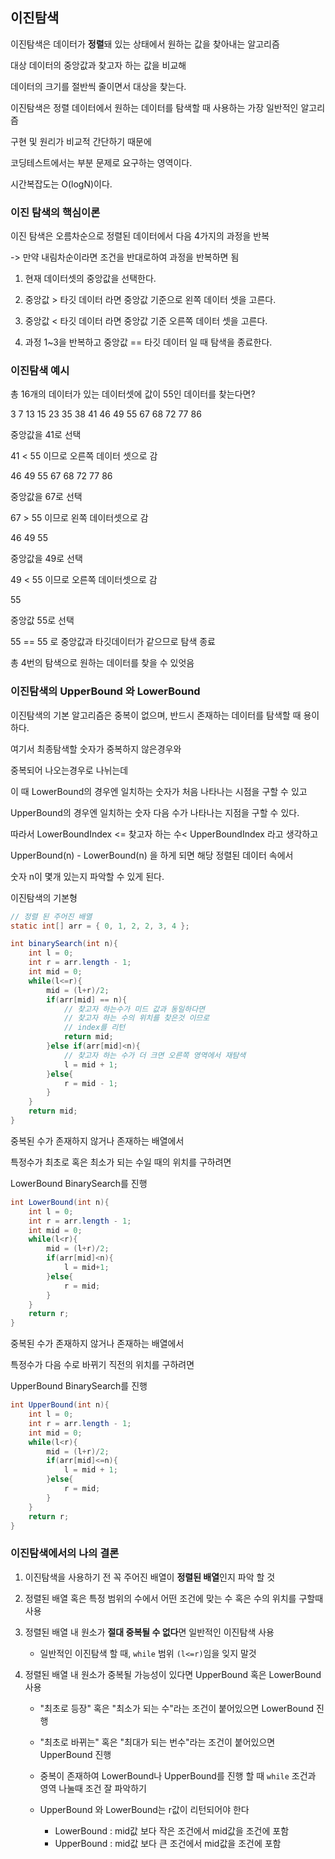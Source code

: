 ## 이진탐색 

이진탐색은 데이터가 **정렬**돼 있는 상태에서 원하는 값을 찾아내는 알고리즘

대상 데이터의 중앙값과 찾고자 하는 값을 비교해 

데이터의 크기를 절반씩 줄이면서 대상을 찾는다.

이진탐색은 정렬 데이터에서 원하는 데이터를 탐색할 때 사용하는 가장 일반적인 알고리즘

구현 및 원리가 비교적 간단하기 때문에

코딩테스트에서는 부분 문제로 요구하는 영역이다.

시간복잡도는 O(logN)이다.

### 이진 탐색의 핵심이론

이진 탐색은 오름차순으로 정렬된 데이터에서 다음 4가지의 과정을 반복

-> 만약 내림차순이라면 조건을 반대로하여 과정을 반복하면 됨

1. 현재 데이터셋의 중앙값을 선택한다.

2. 중앙값 > 타깃 데이터 라면 중앙값 기준으로 왼쪽 데이터 셋을 고른다.

3. 중앙값 < 타깃 데이터 라면 중앙값 기준 오른쪽 데이터 셋을 고른다.

4. 과정 1~3을 반복하고 중앙값 == 타깃 데이터 일 때 탐색을 종료한다.

### 이진탐색 예시

총 16개의 데이터가 있는 데이터셋에 값이 55인 데이터를 찾는다면?

3 7 13 15 23 35 38 41 46 49 55 67 68 72 77 86

중앙값을 41로 선택

41 < 55 이므로 오른쪽 데이터 셋으로 감

46 49 55 67 68 72 77 86 

중앙값을 67로 선택

67 > 55 이므로 왼쪽 데이터셋으로 감

46 49 55

중앙값을 49로 선택

49 < 55 이므로 오른쪽 데이터셋으로 감

55

중앙값 55로 선택

55 == 55 로 중앙값과 타깃데이터가 같으므로 탐색 종료

총 4번의 탐색으로 원하는 데이터를 찾을 수 있엇음

### 이진탐색의 UpperBound 와 LowerBound

이진탐색의 기본 알고리즘은 중복이 없으며, 반드시 존재하는 데이터를 탐색할 때 용이하다.

여기서 최종탐색할 숫자가 중복하지 않은경우와

중복되어 나오는경우로 나뉘는데

이 때 LowerBound의 경우엔 일치하는 숫자가 처음 나타나는 시점을 구할 수 있고

UpperBound의 경우엔 일치하는 숫자 다음 수가 나타나는 지점을 구할 수 있다.

따라서 LowerBoundIndex <= 찾고자 하는 수< UpperBoundIndex 라고 생각하고

UpperBound(n) - LowerBound(n) 을 하게 되면 해당 정렬된 데이터 속에서

숫자 n이 몇개 있는지 파악할 수 있게 된다.

이진탐색의 기본형

```java
// 정렬 된 주어진 배열
static int[] arr = { 0, 1, 2, 2, 3, 4 };
```

```java
int binarySearch(int n){
    int l = 0;
    int r = arr.length - 1;
    int mid = 0;
    while(l<=r){
        mid = (l+r)/2;
        if(arr[mid] == n){
            // 찾고자 하는수가 미드 값과 동일하다면
            // 찾고자 하는 수의 위치를 찾은것 이므로
            // index를 리턴
            return mid;
        }else if(arr[mid]<n){
            // 찾고자 하는 수가 더 크면 오른쪽 영역에서 재탐색
            l = mid + 1;
        }else{
            r = mid - 1;
        }
    }
    return mid;
}
```

중복된 수가 존재하지 않거나 존재하는 배열에서 

특정수가 최초로 혹은 최소가 되는 수일 때의 위치를 구하려면

LowerBound BinarySearch를 진행

```java
int LowerBound(int n){
    int l = 0;
    int r = arr.length - 1;
    int mid = 0;
    while(l<r){
        mid = (l+r)/2;
        if(arr[mid]<n){
            l = mid+1;
        }else{
            r = mid;
        }
    }
    return r;
}
```

중복된 수가 존재하지 않거나 존재하는 배열에서

특정수가 다음 수로 바뀌기 직전의 위치를 구하려면

UpperBound BinarySearch를 진행

```java
int UpperBound(int n){
    int l = 0;
    int r = arr.length - 1;
    int mid = 0;
    while(l<r){
        mid = (l+r)/2;
        if(arr[mid]<=n){
            l = mid + 1;
        }else{
            r = mid;
        }
    }
    return r;
}
```
### 이진탐색에서의 나의 결론

1. 이진탐색을 사용하기 전 꼭 주어진 배열이 **정렬된 배열**인지 파악 할 것

2. 정렬된 배열 혹은 특정 범위의 수에서 어떤 조건에 맞는 수 혹은 수의 위치를 구할때 사용

3. 정렬된 배열 내 원소가 **절대 중복될 수 없다**면 일반적인 이진탐색 사용

    - 일반적인 이진탐색 할 때, ```while``` 범위 ```(l<=r)```임을 잊지 말것

4. 정렬된 배열 내 원소가 중복될 가능성이 있다면 UpperBound 혹은 LowerBound사용

    - "최초로 등장" 혹은 "최소가 되는 수"라는 조건이 붙어있으면 LowerBound 진행

    - "최초로 바뀌는" 혹은 "최대가 되는 번수"라는 조건이 붙어있으면 UpperBound 진행

    - 중복이 존재하여 LowerBound나 UpperBound를 진행 할 때 ```while``` 조건과 영역 나눌때 조건 잘 파악하기

    - UpperBound 와 LowerBound는 r값이 리턴되어야 한다
    
        - LowerBound : mid값 보다 작은 조건에서 mid값을 조건에 포함
        - UpperBound : mid값 보다 큰 조건에서 mid값을 조건에 포함



